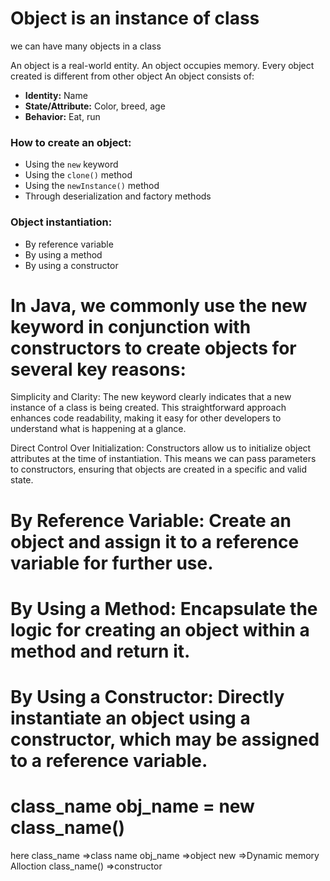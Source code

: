 # Object is an instance of class
we can have many objects in a class

An object is a real-world entity.
An object occupies memory.
Every object created is different from other object
An object consists of:


- **Identity:** Name
- **State/Attribute:** Color, breed, age
- **Behavior:** Eat, run

### How to create an object:
- Using the `new` keyword
- Using the `clone()` method
- Using the `newInstance()` method
- Through deserialization and factory methods

### Object instantiation:
- By reference variable
- By using a method
- By using a constructor

# In Java, we commonly use the new keyword in conjunction with constructors to create objects for several key reasons:

Simplicity and Clarity: The new keyword clearly indicates that a new instance of a class is being created. This straightforward approach enhances code readability, making it easy for other developers to understand what is happening at a glance.

Direct Control Over Initialization: Constructors allow us to initialize object attributes at the time of instantiation. This means we can pass parameters to constructors, ensuring that objects are created in a specific and valid state.


# By Reference Variable: Create an object and assign it to a reference variable for further use.

# By Using a Method: Encapsulate the logic for creating an object within a method and return it.

# By Using a Constructor: Directly instantiate an object using a constructor, which may be assigned to a reference variable.



# class_name obj_name = new class_name()
here class_name =>class name
    obj_name =>object 
    new =>Dynamic memory Alloction
    class_name() =>constructor
